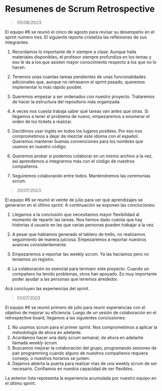 # Resumenes de Scrum Retrospective

>05/08/2023

El equipo #6 se reunió el cinco de agosto para revisar su desempeño en el sprint número tres. El siguiente reporte cristaliza las reflexiones de sus integrantes:

1. Recordamos lo importante de ir siempre a clase. Aunque halla materiales disponibles, el profesor siempre profundiza en los temas y eso le da a los que asisten mayor conocimiento respecto a los que no lo hacen.

2. Tenemos unas cuantas tareas pendientes de unas funcionalidades adicionales que, aunque no retrasaron el sprint pasado, queremos implementar lo más rápido posible.

3. Queremos empezar a ser ordenados con nuestro proyecto. Trataremos de hacer la estructura del repositorio más organizada.

4. A veces nos cuesta trabaja saber qué tareas van antes que otras. Si llegamos a tener el problema de nuevo, empezaremos a enumerar el orden de los tickets a realizar. 

5. Decidimos usar inglés en todos los lugares posibles. Por eso nos comprometimos a dejar de mezclar este idioma con el español. Queremos mantener buenas convenciones para los nombres que usamos en nuestro código.

6. Queremos probar si podemos colaborar en un mismo archivo a la vez, así aprendemos a integrarnos más con el código de nuestros compañeros. 

7. Seguiremos colaborando entre todos. Mantendremos las ceremonias scrum.

>20/07/2023

El equipo #6 se reunió el veinte de julio para ver qué aprendizajes se generaron en el último sprint. A continuación se exponen las concluciones:

1. Llegamos a la conclusión que necesitamos mayor flexibilidad al momento de repartir las tareas. Nos hemos dado cuenta que hay historias d usuario en las que varias personas pueden trabajar a la vez.       

2. A pesar que habíamos generado el tablero de trello, no realizamos seguimiento de manera juiciosa. Empezaremos a reportar nuestros avances consistentemente.

3. Empezaremos a reportar las weekly scrum. Ya las hacíamos pero no teníamos un registro.  

4. La colaboración es esencial para termianr este proyecto. Cuando un compañero ha tenido problemas, otros han apoyado. Es muy importante poder ayudar a las personas que tenemos alrededor. 

Acá concluyen las experiencias del sprint.

>01/07/2023

El equipo #6 se reunió primero de julio para reunir experiencias con el objetivo de mejorar su eficiencia. Luego de un sesión de colaboración en el retrospective board, llegamos a las siguientes conclusiones:

1. No usamos scrum para el primer sprint. Nos comprometimos a aplicar la metodología de ahora en adelante.
2. Acordamos hacer una daily scrum semanal, de ahora en adelante llamada *weekly scrum*.
3. Buscamos mejorar la colaboración del grupo, programando sesiones de pair programming cuando alguno de nuestros compañeros requiera consejo, o nuestros horarios se junten.
4. Dejamos abierta la puerta para realizar más de una weekly scrum de ser necesario. Confiamos en nuestra capacidad de ser flexibles. 

La anterior lista representa la experiencia acumulada por nuestro equipo en el último sprint.